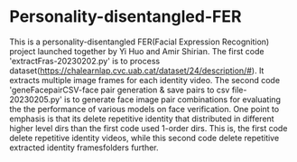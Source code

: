 # Personality-disentangled-FER
This is a personality-disentangled FER(Facial Expression Recognition) project launched together by Yi Huo and Amir Shirian.
The first code 'extractFras-20230202.py' is to process dataset(https://chalearnlap.cvc.uab.cat/dataset/24/description/#). It extracts multiple image frames for each identity video.
The second code 'geneFacepairCSV-face pair generation & save pairs to csv file-20230205.py' is to generate face image pair combinations for evaluating the the performance of various models on face verification. One point to emphasis is that its delete repetitive identity that distributed in different higher level dirs than the first code used 1-order dirs. This is, the first code delete repetitive identity videos, while this second code delete repetitive  extracted identity framesfolders further.
